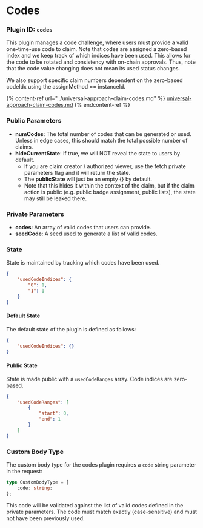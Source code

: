 # Codes

### Plugin ID: `codes`

This plugin manages a code challenge, where users must provide a valid one-time-use code to claim. Note that codes are assigned a zero-based index and we keep track of which indices have been used. This allows for the code to be rotated and consistency with on-chain approvals. Thus, note that the code value changing does not mean its used status changes.

We also support specific claim numbers dependent on the zero-based codeIdx using the assignMethod == instanceId.

{% content-ref url="../universal-approach-claim-codes.md" %}
[universal-approach-claim-codes.md](../universal-approach-claim-codes.md)
{% endcontent-ref %}

### Public Parameters

-   **numCodes**: The total number of codes that can be generated or used. Unless in edge cases, this should match the total possible number of claims.
-   **hideCurrentState**: If true, we will NOT reveal the state to users by default.&#x20;
    -   If you are claim creator / authorized viewer, use the fetch private parameters flag and it will return the state.
    -   The **publicState** will just be an empty {} by default.
    -   Note that this hides it within the context of the claim, but if the claim action is public (e.g. public badge assignment, public lists), the state may still be leaked there.

### Private Parameters

-   **codes**: An array of valid codes that users can provide.
-   **seedCode**: A seed used to generate a list of valid codes.

### State

State is maintained by tracking which codes have been used.

```json
{
    "usedCodeIndices": {
        "0": 1,
        "1": 1
    }
}
```

#### Default State

The default state of the plugin is defined as follows:

```json
{
    "usedCodeIndices": {}
}
```

#### Public State

State is made public with a `usedCodeRanges` array. Code indices are zero-based.

```json
{
    "usedCodeRanges": [
        {
            "start": 0,
            "end": 1
        }
    ]
}
```

### Custom Body Type

The custom body type for the codes plugin requires a `code` string parameter in the request:

```typescript
type CustomBodyType = {
    code: string;
};
```

This code will be validated against the list of valid codes defined in the private parameters. The code must match exactly (case-sensitive) and must not have been previously used.
